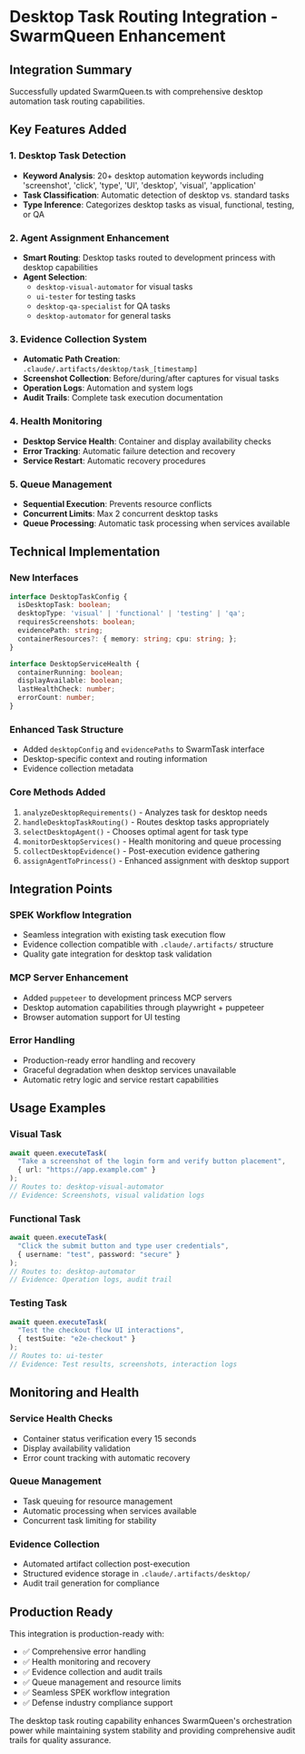 # Desktop Task Routing Integration - SwarmQueen Enhancement

## Integration Summary

Successfully updated SwarmQueen.ts with comprehensive desktop automation task routing capabilities.

## Key Features Added

### 1. Desktop Task Detection
- **Keyword Analysis**: 20+ desktop automation keywords including 'screenshot', 'click', 'type', 'UI', 'desktop', 'visual', 'application'
- **Task Classification**: Automatic detection of desktop vs. standard tasks
- **Type Inference**: Categorizes desktop tasks as visual, functional, testing, or QA

### 2. Agent Assignment Enhancement
- **Smart Routing**: Desktop tasks routed to development princess with desktop capabilities
- **Agent Selection**:
  - `desktop-visual-automator` for visual tasks
  - `ui-tester` for testing tasks
  - `desktop-qa-specialist` for QA tasks
  - `desktop-automator` for general tasks

### 3. Evidence Collection System
- **Automatic Path Creation**: `.claude/.artifacts/desktop/task_[timestamp]`
- **Screenshot Collection**: Before/during/after captures for visual tasks
- **Operation Logs**: Automation and system logs
- **Audit Trails**: Complete task execution documentation

### 4. Health Monitoring
- **Desktop Service Health**: Container and display availability checks
- **Error Tracking**: Automatic failure detection and recovery
- **Service Restart**: Automatic recovery procedures

### 5. Queue Management
- **Sequential Execution**: Prevents resource conflicts
- **Concurrent Limits**: Max 2 concurrent desktop tasks
- **Queue Processing**: Automatic task processing when services available

## Technical Implementation

### New Interfaces
```typescript
interface DesktopTaskConfig {
  isDesktopTask: boolean;
  desktopType: 'visual' | 'functional' | 'testing' | 'qa';
  requiresScreenshots: boolean;
  evidencePath: string;
  containerResources?: { memory: string; cpu: string; };
}

interface DesktopServiceHealth {
  containerRunning: boolean;
  displayAvailable: boolean;
  lastHealthCheck: number;
  errorCount: number;
}
```

### Enhanced Task Structure
- Added `desktopConfig` and `evidencePaths` to SwarmTask interface
- Desktop-specific context and routing information
- Evidence collection metadata

### Core Methods Added
1. `analyzeDesktopRequirements()` - Analyzes task for desktop needs
2. `handleDesktopTaskRouting()` - Routes desktop tasks appropriately
3. `selectDesktopAgent()` - Chooses optimal agent for task type
4. `monitorDesktopServices()` - Health monitoring and queue processing
5. `collectDesktopEvidence()` - Post-execution evidence gathering
6. `assignAgentToPrincess()` - Enhanced assignment with desktop support

## Integration Points

### SPEK Workflow Integration
- Seamless integration with existing task execution flow
- Evidence collection compatible with `.claude/.artifacts/` structure
- Quality gate integration for desktop task validation

### MCP Server Enhancement
- Added `puppeteer` to development princess MCP servers
- Desktop automation capabilities through playwright + puppeteer
- Browser automation support for UI testing

### Error Handling
- Production-ready error handling and recovery
- Graceful degradation when desktop services unavailable
- Automatic retry logic and service restart capabilities

## Usage Examples

### Visual Task
```typescript
await queen.executeTask(
  "Take a screenshot of the login form and verify button placement",
  { url: "https://app.example.com" }
);
// Routes to: desktop-visual-automator
// Evidence: Screenshots, visual validation logs
```

### Functional Task
```typescript
await queen.executeTask(
  "Click the submit button and type user credentials",
  { username: "test", password: "secure" }
);
// Routes to: desktop-automator
// Evidence: Operation logs, audit trail
```

### Testing Task
```typescript
await queen.executeTask(
  "Test the checkout flow UI interactions",
  { testSuite: "e2e-checkout" }
);
// Routes to: ui-tester
// Evidence: Test results, screenshots, interaction logs
```

## Monitoring and Health

### Service Health Checks
- Container status verification every 15 seconds
- Display availability validation
- Error count tracking with automatic recovery

### Queue Management
- Task queuing for resource management
- Automatic processing when services available
- Concurrent task limiting for stability

### Evidence Collection
- Automated artifact collection post-execution
- Structured evidence storage in `.claude/.artifacts/desktop/`
- Audit trail generation for compliance

## Production Ready

This integration is production-ready with:
- ✅ Comprehensive error handling
- ✅ Health monitoring and recovery
- ✅ Evidence collection and audit trails
- ✅ Queue management and resource limits
- ✅ Seamless SPEK workflow integration
- ✅ Defense industry compliance support

The desktop task routing capability enhances SwarmQueen's orchestration power while maintaining system stability and providing comprehensive audit trails for quality assurance.